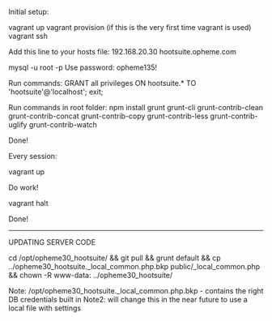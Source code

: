 Initial setup:

vagrant up
vagrant provision (if this is the very first time vagrant is used)
vagrant ssh

Add this line to your hosts file:
192.168.20.30 hootsuite.opheme.com

mysql -u root -p
Use password: opheme135!

Run commands:
GRANT all privileges ON hootsuite.* TO 'hootsuite'@'localhost';
exit;

Run commands in root folder:
npm install grunt grunt-cli grunt-contrib-clean grunt-contrib-concat grunt-contrib-copy grunt-contrib-less grunt-contrib-uglify grunt-contrib-watch

Done!

Every session:

vagrant up

Do work!

vagrant halt

Done!

---------
UPDATING SERVER CODE

cd /opt/opheme30_hootsuite/ && git pull && grunt default && cp ../opheme30_hootsuite._local_common.php.bkp public/_local_common.php && chown -R www-data: ../opheme30_hootsuite/

Note: /opt/opheme30_hootsuite._local_common.php.bkp  - contains the right DB credentials built in
Note2: will change this in the near future to use a local file with settings
